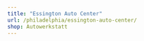 ```yaml
---
title: "Essington Auto Center"
url: /philadelphia/essington-auto-center/
shop: Autowerkstatt
---
```

